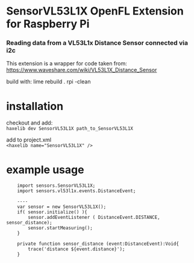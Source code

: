 # SensorVL53L1X OpenFL Extension for Raspberry Pi 
### Reading data from a VL53L1x Distance Sensor connected via i2c

This extension is a wrapper for code taken from:  
https://www.waveshare.com/wiki/VL53L1X_Distance_Sensor


build with:
lime rebuild . rpi -clean

# installation
checkout and add:  
`haxelib dev SensorVL53L1X path_to_SensorVL53L1X`

add to project.xml  
`<haxelib name="SensorVL53L1X" />`

# example usage
```
    import sensors.SensorVL53L1X;
    import sensors.vl53l1x.events.DistanceEvent;

    ----
    var sensor = new SensorVL53L1X();
    if( sensor.initialize() ){
        sensor.addEventListener ( DistanceEvent.DISTANCE,  sensor_distance);
        sensor.startMeasuring();
    }

    private function sensor_distance (event:DistanceEvent):Void{
        trace('distance ${event.distance}');
    }

```